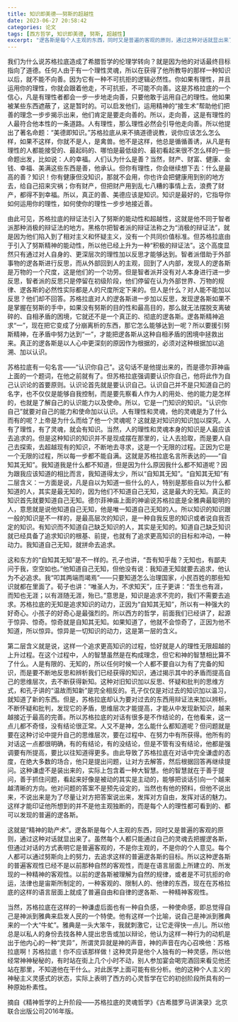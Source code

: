 ```yaml
---
title: 知识即美德——努斯的超越性
date: 2023-06-27 20:58:42
categories: 论文
tags: [西方哲学, 知识即美德, 努斯, 超越性]
excerpt: "逻各斯是每个人主观的东西，同时又是普遍的客观的原则，通过这种对话就显出来了。虽然每个人都只能通过自己的灵魂去把握逻各斯，但通过对话的方式表明它是普遍客观的，不是你主观的，不是你的个人意见。每个人都可以通过努斯向上的努力，去追求这样的普遍逻各斯的目标。"
---
```

我们为什么说苏格拉底造成了希腊哲学的伦理学转向？就是因为他的对话最终目标指向了道德。任何人由于有一个理性灵魂，所以在获得了他所教导的那样一种知识以后，就不能不向善。因为它有一种不可抗拒的逻辑必然性。你如果有理性，并且运用你的理性，你就会跟着他走，不可抗拒，不可能不向善。这是苏格拉底的一个信心，凡是有理性者都会一步一步地走向善，只要他敢于运用自己的理性。他如果被某些东西遮蔽了，这是暂时的。可以启发他们，运用精神的“接生术”帮助他们把善的理念一步步揭示出来，他们肯定是要走向善的。所以，走向善，这是有理性的人最符合他本性的一条道路。人有理性，那么理性必然会引导他走向善。所以他提出了著名命题：“美德即知识。”苏格拉底从来不搞道德说教，说你应该怎么怎么样，如果不这样，你就不是人，是禽兽。他不是这样，他总是循循善诱，从凡是有理性的人都能接受的、最起码的、哪怕是最低级的、最初看起来很不怎么样的一些命题出发，比如说：人的幸福。人们认为什么是善？当然，财产、财富、健康、金钱、幸福、美满这些东西是善，他承认。但你有理性，你会继续想下去：什么是最高的善？知识！你有健康但没知识，那就不会用，你也许会把健康用到别的地方去，给自己招来灾祸；你有财产，但把财产用到乱七八糟的事情上去，浪费了财产，都得不到幸福。所以，真正的善、美德应该是知识。知识是最好的，它指导你如何运用你的理性，如何使你的理性一步步地接近善。


由此可见，苏格拉底的辩证法引入了努斯的能动性和超越性，这就是他不同于智者派那种消极的辩证法的地方。黑格尔把智者派的辩证法称之为“消极的辩证法”，就是因为他们陷入到了相对主义和怀疑主义，没有一个共同价值标准。但苏格拉底由于引入了努斯精神的能动性，所以他已经上升为一种“积极的辩证法”。这个高度显然只有通过对人自身的、更深层次的理性加以反思才能够达到。智者派借助于外部事物的逻各斯进行反思，而从外部回到人的主观，回到了人内部，发现人的逻各斯是万物的一个尺度，这是他们的一个功劳。但是智者派并没有对人本身进行进一步反思，智者派的反思只是停留在初级阶段，他们停留在认为外部世界、万物的规律、逻各斯的必然性实际都是人的尺度所定下来的。但人是什么？对人能不能加以反思？他们却不回答。苏格拉底对人的逻各斯进一步加以反思，发现逻各斯如果不是掌握在努斯的手中，如果没有努斯的目的性和最高目的，那么就无法摆脱支离破碎的、自相矛盾的困境，它就还不是一个真正的、彻底的逻各斯。逻各斯精神追求“一”，现在把它变成了分崩离析的东西，那它怎么能够达到一呢？所以要援引努斯精神，在矛盾中努力达到“一”，才能把逻各斯从这种自相矛盾的困境中拯救出来。真正的逻各斯是以人心中更深刻的原因作为根据的，必须对这种根据加以追溯、加以认识。


苏格拉底有一句名言——“认识你自己”。这句话不是他提出来的，而是德尔菲神庙上面的一个题词，在他之前就有了。但苏格拉底强调要认识你自己，他将此作为自己认识论的首要原则。认识论首先就是要认识自己。认识自己并不是只知道自己的名字，也不仅仅是能够自我控制，而是要先察看人作为人的用处、他的能力是怎样的，也就是了解自己的认识能力以及使命。所以，它是一门知识的知识。“认识你自己”就要对自己的能力和使命加以认识。人有理性和灵魂，他的灵魂是为了什么而有的呢？上帝是为什么而给了他一个灵魂呢？这就是对知识的知识加以探究。人有了理性，有了灵魂，就会有知识。当然，人的理性和灵魂本身的知识是人最应该去追求的。但是这种知识的知识并不是现成摆在那里的，让人去拾取，而是要人自己去探索，去超越现有的知识，不断地去寻求，这是一个无限的过程。正因为它是一个无限的过程，所以每一步都不能自满。这就是苏格拉底名言所表达的——“自知其无知”。我知道我是什么都不知道，但是因为什么原因我什么都不知道呢？因为跟我应该知道的相比而言，我知道得太少，所以“自知其无知”。“自知其无知”有二层含义：一方面是说，凡是自以为知道一些什么的人，特别是那些自以为什么都知道的人，其实是最无知的，因为他们不知道自己无知，这是最大的无知。真正的知识首先就要知道自己无知。德尔菲神庙上面的神谕说苏格拉底是全雅典最聪明的人，意思就是说他知道自己无知，他是唯一知道自己无知的人。所以知识的知识跟一般的知识是不一样的，是最高层次的知识，是一种自我反思的知识或者说自我否定的知识。有知识而不知道自己缺乏知识的人，其实是无知的。知道自己缺乏知识就已经具备了追求知识的根基、前提，也就有了追求更高知识的目标和冲动，一种动力。我知道自己无知，就拼命去追求。


这和东方的“自知其无知”是不一样的。孔子也讲，“吾有知乎哉？无知也，有鄙夫问于我，空空如也。”他知道自己无知，但他没有说：我知道无知就要去追求，他认为不必追求。我“叩其两端而竭焉”——只要知道怎么治理国家，小民百姓的那些知识就都在里面了。荀子也讲：“唯圣人为，不求知天”，庄子更讲：“吾生也有涯，而知也无涯；以有涯随无涯，殆已。”意思是，知识是追求不完的，我们不需要去追求。苏格拉底的无知是追求知识的动力，正因为“自知其无知”，所以有一种强大的好奇心。小孩子的好奇心是最强烈的。所以西方的哲学，前面我们已经讲了，起源于惊异、惊奇。惊奇就是自知其无知。如果知道了，他就不会惊奇了，正因为他不知道，所以惊异。惊异是一切知识的动力，这是第一层的含义。


第二层含义就是说，这样一个追求更高知识的过程，恰好就是人的理性无限超越的上升过程。在这个过程中，人的智慧虽然是在构成理念，但它和神的智慧相比算不了什么。人是有限的、无知的，所以任何时候一个人都不要自以为有了完备的知识，而是要不断地反思和辨析我们已经获得的知识，通过揭示其中的矛盾而提高自己的思维层次，去不断获得新知。这种对旧知识加以反思、怀疑和批判的思维方式，和孔子讲的“温故而知新”是完全相反的。孔子仅仅是对过去的知识加以温习，就知道了新的东西。但是，苏格拉底却认为要对过去的东西用辩证法来加以辨析。不断怀疑和批判，发现它的矛盾，思维层次才能提高，才能从中发现新知识，越来越接近于最高的完善。所以苏格拉底的对话有很多是不作结论的，在他看来，这一点儿都不奇怪，没有结论很正常。人又不是神，怎么能什么都知道呢？但问题就是要在这种讨论中提升自己的思维层次，要在过程中、在努力中有所获得。他所有的对话这一点都很明确，有的有结论，有的没结论，但是不管有没有结论，他都是强调要有所提高，要比以往知道得更多。由此导致了苏格拉底在对话中完全谦虚的态度，在绝大多数的场合，他只是提出问题，让对方去解答，然后根据回答再继续提问。这种谦虚不是装出来的，实际上包含着一种大智慧。他的智慧就在于善于提问，善于抓住问题，看起来好像是被动的其实是主动的，能够把谈话引向一个越来越清晰的方向。他对问题的答案不是预先设定的，当然也有他的预料，但他不说出来，不说出来是为了尽量让对方把答案说出来，发挥对方自由，发挥对话的魅力。这样才能印证他所想到的并不是他主观独断的，而是每个人的理性都可看到的、都可以发现的普遍的逻各斯。


这就是“精神的助产术”。逻各斯是每个人主观的东西，同时又是普遍的客观的原则，通过这种对话就显出来了。虽然每个人都只能通过自己的灵魂去把握逻各斯，但通过对话的方式表明它是普遍客观的，不是你主观的，不是你的个人意见。每个人都可以通过努斯向上的努力，去追求这样的普遍逻各斯的目标。所以这种逻各斯的普遍客观性已经不是以前那种自然的客观性，而是在语言层面上所建立的、所发现的一种精神的客观性。以前的逻各斯被理解为自然的规律，或者是不可抗拒的命运，法律也是宙斯所制定的，一种客观的、限制人的、他律的东西，现在在苏格拉底的这样的语言层面上就成了普遍自由和自律的逻各斯、一种精神客观性。


当然，苏格拉底在这样的一种谦虚后面也有一种自负感，一种使命感，即总觉得自己是神派到雅典来启发人民的一个特使。他有这样一个比喻，说自己是神派到雅典来的一个大“牛虻”。雅典是一头大笨牛，我就刺激它，让它走得快一点儿。所以他总是以私人的身份去找各种人提出忠告或加以辩论，他认为这样一种行为的动机是出于他内心的一种“灵异”，所谓灵异就是神的声音，神的声音在内心召唤他：苏格拉底啊！苏格拉底！你不应该那样做！这种灵异是他个人独有的一种灵感，所以他经常神神秘秘的，有时站在街上几个小时不动，别人参加宴会喝完酒回来看见他还站在那里，不知道他在干什么。对此医学上面可能有些分析。他的这种个人主义的神秘主义灵感式的状态，实际上表明了西方的心灵哲学在它的初创阶段所具有的一种原始朴素性。


摘自《精神哲学的上升阶段——苏格拉底的灵魂哲学》《古希腊罗马讲演录》北京联合出版公司2016年版。
